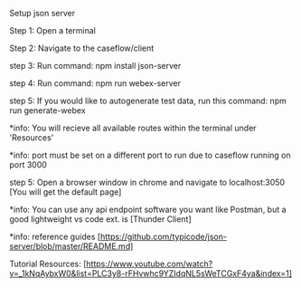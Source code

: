 Setup json server

Step 1: Open a terminal

Step 2: Navigate to the caseflow/client

step 3: Run command: npm install json-server

step 4: Run command: npm run webex-server

step 5: If you would like to autogenerate test data, run this command: npm run generate-webex

\*info: You will recieve all available routes within the terminal under 'Resources'

\*info: port must be set on a different port to run due to caseflow running on port 3000

step 5: Open a browser window in chrome and navigate to localhost:3050 [You will get the default page]

\*info: You can use any api endpoint software you want like Postman, but a good lightweight vs code ext. is [Thunder Client]

\*info: reference guides
[https://github.com/typicode/json-server/blob/master/README.md]


Tutorial Resources:
[https://www.youtube.com/watch?v=_1kNqAybxW0&list=PLC3y8-rFHvwhc9YZIdqNL5sWeTCGxF4ya&index=1]
